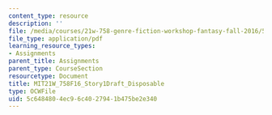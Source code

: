 ```yaml
---
content_type: resource
description: ''
file: /media/courses/21w-758-genre-fiction-workshop-fantasy-fall-2016/5c6484804ec96c4027941b475be2e340_MIT21W_758F16_Story1Draft_Disposable.pdf
file_type: application/pdf
learning_resource_types:
- Assignments
parent_title: Assignments
parent_type: CourseSection
resourcetype: Document
title: MIT21W_758F16_Story1Draft_Disposable
type: OCWFile
uid: 5c648480-4ec9-6c40-2794-1b475be2e340
---
```

